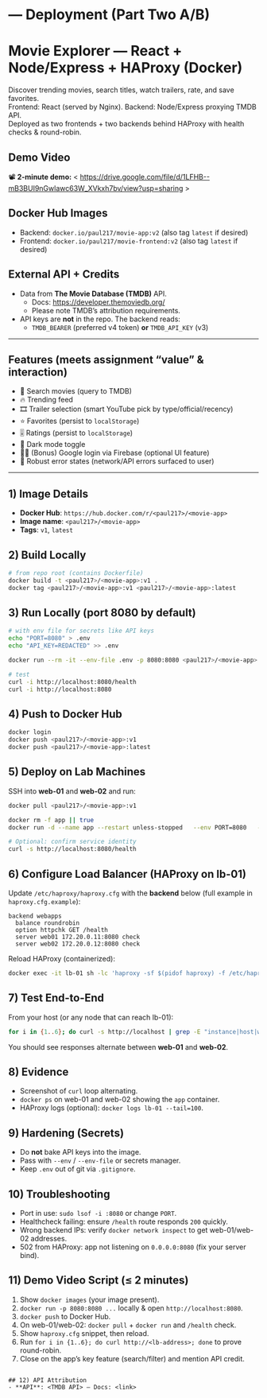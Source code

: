 # <Movie-App> — Deployment (Part Two A/B)
# Movie Explorer — React + Node/Express + HAProxy (Docker)

Discover trending movies, search titles, watch trailers, rate, and save favorites.  
Frontend: React (served by Nginx). Backend: Node/Express proxying TMDB API.  
Deployed as two frontends + two backends behind HAProxy with health checks & round-robin.

## Demo Video
📽️ **2-minute demo:** < https://drive.google.com/file/d/1LFHB--mB3BUI9nGwlawc63W_XVkxh7bv/view?usp=sharing >

## Docker Hub Images
- Backend: `docker.io/paul217/movie-app:v2` (also tag `latest` if desired)
- Frontend: `docker.io/paul217/movie-frontend:v2` (also tag `latest` if desired)

## External API + Credits
- Data from **The Movie Database (TMDB)** API.  
  - Docs: https://developer.themoviedb.org/  
  - Please note TMDB’s attribution requirements.
- API keys are **not** in the repo. The backend reads:
  - `TMDB_BEARER` (preferred v4 token) **or** `TMDB_API_KEY` (v3)

---

## Features (meets assignment “value” & interaction)
- 🔎 Search movies (query to TMDB)
- 🔥 Trending feed
- 🎞️ Trailer selection (smart YouTube pick by type/official/recency)
- ⭐ Favorites (persist to `localStorage`)
- 🎚️ Ratings (persist to `localStorage`)
- 🌙 Dark mode toggle
- 🧑‍💻 (Bonus) Google login via Firebase (optional UI feature)
- 🧯 Robust error states (network/API errors surfaced to user)

---

## 1) Image Details
- **Docker Hub**: `https://hub.docker.com/r/<paul217>/<movie-app>`
- **Image name**: `<paul217>/<movie-app>`
- **Tags**: `v1`, `latest`

## 2) Build Locally
```bash
# from repo root (contains Dockerfile)
docker build -t <paul217>/<movie-app>:v1 .
docker tag <paul217>/<movie-app>:v1 <paul217>/<movie-app>:latest
```

## 3) Run Locally (port 8080 by default)
```bash
# with env file for secrets like API keys
echo "PORT=8080" > .env
echo "API_KEY=REDACTED" >> .env

docker run --rm -it --env-file .env -p 8080:8080 <paul217>/<movie-app>:v1

# test
curl -i http://localhost:8080/health
curl -i http://localhost:8080
```

## 4) Push to Docker Hub
```bash
docker login
docker push <paul217>/<movie-app>:v1
docker push <paul217>/<movie-app>:latest
```

## 5) Deploy on Lab Machines
SSH into **web-01** and **web-02** and run:
```bash
docker pull <paul217>/<movie-app>:v1

docker rm -f app || true
docker run -d --name app --restart unless-stopped   --env PORT=8080   --env API_KEY=$API_KEY   -p 8080:8080   <paul217>/<movie-app>:v1

# Optional: confirm service identity
curl -s http://localhost:8080/health
```

## 6) Configure Load Balancer (HAProxy on lb-01)
Update `/etc/haproxy/haproxy.cfg` with the **backend** below (full example in `haproxy.cfg.example`):
```haproxy
backend webapps
  balance roundrobin
  option httpchk GET /health
  server web01 172.20.0.11:8080 check
  server web02 172.20.0.12:8080 check
```

Reload HAProxy (containerized):
```bash
docker exec -it lb-01 sh -lc 'haproxy -sf $(pidof haproxy) -f /etc/haproxy/haproxy.cfg'
```

## 7) Test End-to-End
From your host (or any node that can reach lb-01):
```bash
for i in {1..6}; do curl -s http://localhost | grep -E "instance|host|web"; done
```

You should see responses alternate between **web-01** and **web-02**.

## 8) Evidence
- Screenshot of `curl` loop alternating.
- `docker ps` on web-01 and web-02 showing the `app` container.
- HAProxy logs (optional): `docker logs lb-01 --tail=100`.

## 9) Hardening (Secrets)
- Do **not** bake API keys into the image.
- Pass with `--env` / `--env-file` or secrets manager.
- Keep `.env` out of git via `.gitignore`.

## 10) Troubleshooting
- Port in use: `sudo lsof -i :8080` or change `PORT`.
- Healthcheck failing: ensure `/health` route responds `200` quickly.
- Wrong backend IPs: verify `docker network inspect` to get web-01/web-02 addresses.
- 502 from HAProxy: app not listening on `0.0.0.0:8080` (fix your server bind).

## 11) Demo Video Script (≤ 2 minutes)
1. Show `docker images` (your image present).
2. `docker run -p 8080:8080 ...` locally & open `http://localhost:8080`.
3. `docker push` to Docker Hub.
4. On web-01/web-02: `docker pull` + `docker run` and `/health` check.
5. Show `haproxy.cfg` snippet, then reload.
6. Run `for i in {1..6}; do curl http://<lb-address>; done` to prove round-robin.
7. Close on the app’s key feature (search/filter) and mention API credit.
```

## 12) API Attribution
- **API**: <TMDB API> — Docs: <link>